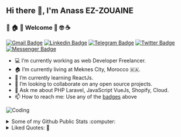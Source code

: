 ## Hi there 👋, I'm Anass EZ-ZOUAINE

###  🎉 🏠 🌟 Welcome 💪 🤓 ☕ 

[![Gmail Badge](https://img.shields.io/badge/ans--ezzouaine%40hotmail.com-red?style=flat&logo=Gmail&logoColor=white)](mailto:ans-ezzouaine@hotmail.com "Connect via Email")
[![Linkedin Badge](https://img.shields.io/badge/-@ansezz-0072b1?style=flat&logo=Linkedin&logoColor=white)](https://www.linkedin.com/in/ansezz/ "Connect on LinkedIn")
[![Telegram Badge](https://img.shields.io/badge/-@ansezz-0088CC?style=flat&logo=Telegram&logoColor=white)](https://t.me/ansezz "Contact on Telegram")
[![Twitter Badge](https://img.shields.io/badge/-@ansezz-00acee?style=flat&logo=Twitter&logoColor=white)](https://twitter.com/intent/follow?screen_name=ansezz "Follow on Twitter")
[![Messenger Badge](https://img.shields.io/badge/-@ansezz-0078FF?style=flat&logo=Messenger&logoColor=white)](https://m.me/ansezz "Connect on Facebook")


- 💻 I’m currently working as web Developer Freelancer.
- 🏠 I’m currently living at Meknes City, Morocco 🇲🇦.
- 🌱 I’m currently learning ReactJs.
- 👯 I’m looking to collaborate on any open source projects.
- 💬 Ask me about PHP Laravel, JavaScript VueJs, Shopify, Cloud.
- 📫 How to reach me: Use any of the [badges](#user-content-hi-there--im-anass-ez-zouaine) above

![Coding](https://media4.giphy.com/media/wkGnUlDVsGryVf3fvs/giphy.gif?cid=790b7611ee7474f4e6e98ce6342507330540e0e8dcd6a35a&rid=giphy.gif&ct=s "Coding")


<details>
 
  <summary>Some of my Github Public Stats :computer:</summary>
  
  >
 
[![Ansezz's github stats](https://github-readme-stats.vercel.app/api?username=ansezz&show_icons=true&theme=cobalt)](https://github.com/ansezz)  [![Top Langs](https://github-readme-stats.vercel.app/api/top-langs/?username=ansezz&layout=compact&theme=cobalt)](https://github.com/ansezz)
 >

  ![Visitor Badge](https://visitor-badge.laobi.icu/badge?page_id=ansezz)

  ----
  
</details>

<details>
  <summary>Liked Quotes: 📖 </summary>

----
> “If I do a job in 30 minutes it’s because I spent 10 years learning how to do that in 30 minutes. You owe me for the years, not the minutes.”
----  
> “Today’s goals: Coffee and kindness. Maybe two coffees, and then kindness.”  ~  **Nanea Hoffman**
----  
> “Let me tell you something you already know. The world ain't all sunshine and rainbows. It's a very mean and nasty place and I don't care how tough you are it will beat you to your knees and keep you there permanently if you let it. You, me, or nobody is gonna hit as hard as life. But it ain't about how hard ya hit. It's about how hard you can get hit and keep moving forward. How much you can take and keep moving forward. That's how winning is done!”  ~  **Sylvester Stallone, Rocky Balboa**
----
> "I don't know who you are. I don't know what you want. If you are looking for ransom, I can tell you I don't have money. But what I do have are a very particular set of skills, skills I have acquired over a very long career. Skills that make me a nightmare for people like you. If you let my daughter go now, that'll be the end of it. I will not look for you, I will not pursue you. But if you don't, I will look for you, I will find you, and I will kill you." - **TAKEN**
----  
>  The significant problems we face cannot be solved by the same level of thinking that created them. ~ **Albert Einstein**
----
> A clever person solves a problem. A wise person AVOIDS it. - **Albert Einstein**
----
> It is not enough to do your best: you must KNOW what to do, and THEN do your best.  ~  **W.Edwards Deming**
----
> Everybody Knows:
> * Discipline is the best tool.
> * Design first, then code.
> * Don’t patch bugs out, rewrite them out.
> * Don’t test bugs out, DESIGN them out.
----
> Why do we never have time to do it right, but always have time to DO IT OVER?
----
> 9 women CANNOT make a baby in ONE MONTH.
----
> “In order to be irreplaceable, one must always be different”  ~  **Coco Chanel**
----
> Pain is temporary. It may last a minute, or an hour, or a day, or a year, but eventually it will subside and something else will take its place. If I quit, however, it lasts forever.  ~  **Lance Armstrong**
----
> “Just keep moving forward and don’t give a shit about what anybody thinks. Do what you have to do, for you.” ~ **Johnny Depp**
---- 
> “Trust Me, I never Lose; I either win or learn!” 
---- 
</details>


<!--
**ansezz/ansezz** is a ✨ _special_ ✨ repository because its `README.md` (this file) appears on your GitHub profile.

Here are some ideas to get you started:

- 🔭 I’m currently working on ...
- 🌱 I’m currently learning ...
- 👯 I’m looking to collaborate on ...
- 🤔 I’m looking for help with ...
- 💬 Ask me about ...
- 📫 How to reach me: ...
- 😄 Pronouns: ...
- ⚡ Fun fact: ...
-->

